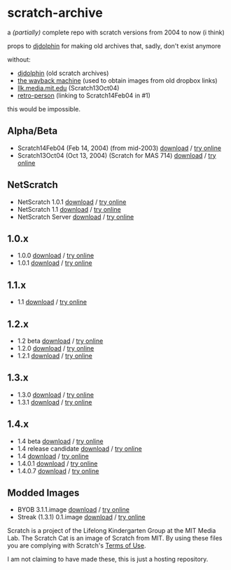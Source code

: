 # scratch-archive
a *(partially)* complete repo with scratch versions from 2004 to now (i think)

props to [djdolphin](https://github.com/djdolphin) for making old archives that, sadly, don't exist anymore

without:
* [djdolphin](https://github.com/djdolphin) (old scratch archives)
* [the wayback machine](https://archive.org) (used to obtain images from old dropbox links)
* [llk.media.mit.edu](https://llk.media.mit.edu/courses/software/scratch/) (Scratch13Oct04)
* [retro-person](https://github.com/retro-person) (linking to Scratch14Feb04 in #1)

this would be impossible.

## Alpha/Beta
 * Scratch14Feb04 (Feb 14, 2004) (from mid-2003) [download](/Scratch14Feb04.image) / [try online](http://try.squeak.org/#url=https://xubiod.github.io/scratch-archive/&files=[Scratch14Feb04.image])
 * Scratch13Oct04 (Oct 13, 2004) (Scratch for MAS 714) [download](/Scratch13Oct04.image) / [try online](http://try.squeak.org/#url=https://xubiod.github.io/scratch-archive/&files=[Scratch13Oct04.image])

## NetScratch
 * NetScratch 1.0.1 [download](/NetScratch%201.0.1.image) / [try online](http://try.squeak.org/#url=https://xubiod.github.io/scratch-archive/&files=[NetScratch%201.0.1.image])
 * NetScratch 1.1 [download](/NetScratch%201.1.image) / [try online](http://try.squeak.org/#url=https://xubiod.github.io/scratch-archive/&files=[NetScratch%201.1.image])
 * NetScratch Server [download](/NetScratchServer.image) / [try online](http://try.squeak.org/#url=https://xubiod.github.io/scratch-archive/&files=[NetScratchServer.image])

## 1.0.x
 * 1.0.0 [download](/1.0.0.image) / [try online](http://try.squeak.org/#url=https://xubiod.github.io/scratch-archive/&files=[1.0.0.image])
 * 1.0.1 [download](/1.0.1.image) / [try online](http://try.squeak.org/#url=https://xubiod.github.io/scratch-archive/&files=[1.0.1.image])

## 1.1.x
 * 1.1 [download](/1.1.image) / [try online](http://try.squeak.org/#url=https://xubiod.github.io/scratch-archive/&files=[1.1.image])

## 1.2.x
 * 1.2 beta [download](/1.2beta.image) / [try online](http://try.squeak.org/#url=https://xubiod.github.io/scratch-archive/&files=[1.2beta.image])
 * 1.2.0 [download](/1.2.0.image) / [try online](http://try.squeak.org/#url=https://xubiod.github.io/scratch-archive/&files=[1.2.0.image])
 * 1.2.1 [download](/1.2.1.image) / [try online](http://try.squeak.org/#url=https://xubiod.github.io/scratch-archive/&files=[1.2.1.image])

## 1.3.x
 * 1.3.0 [download](/1.3.0.image) / [try online](http://try.squeak.org/#url=https://xubiod.github.io/scratch-archive/&files=[1.3.0.image])
 * 1.3.1 [download](/1.3.1.image) / [try online](http://try.squeak.org/#url=https://xubiod.github.io/scratch-archive/&files=[1.3.1.image])

## 1.4.x
 * 1.4 beta [download](/1.4beta.image) / [try online](http://try.squeak.org/#url=https://xubiod.github.io/scratch-archive/&files=[1.4beta.image])
 * 1.4 release candidate [download](/Scratch%201.4%20rc.image) / [try online](http://try.squeak.org/#url=https://xubiod.github.io/scratch-archive/&files=[Scratch%201.4%20rc.image])
 * 1.4 [download](/1.4.image) / [try online](http://try.squeak.org/#url=https://xubiod.github.io/scratch-archive/&files=[1.4.image])
 * 1.4.0.1 [download](/Scratch%201.4.0.1.image) / [try online](http://try.squeak.org/#url=https://xubiod.github.io/scratch-archive/&files=[Scratch%201.4.0.1.image])
 * 1.4.0.7 [download](/Scratch%201.4.0.7.image) / [try online](http://try.squeak.org/#url=https://xubiod.github.io/scratch-archive/&files=[Scratch%201.4.0.7.image])

## Modded Images
 * BYOB 3.1.1.image [download](/BYOB%203.1.1.image) / [try online](http://try.squeak.org/#url=https://xubiod.github.io/scratch-archive/&files=[BYOB%203.1.1.image])
 * Streak (1.3.1) 0.1.image [download](Streak%20%281.3.1%29%200.1.image) / [try online](http://try.squeak.org/#url=https://xubiod.github.io/scratch-archive/&files=[Streak%20%281.3.1%29%200.1.image])

Scratch is a project of the Lifelong Kindergarten Group at the MIT Media Lab.
The Scratch Cat is an image of Scratch from MIT.
By using these files you are complying with Scratch's [Terms of Use](https://scratch.mit.edu/terms_of_use).

I am not claiming to have made these, this is just a hosting repository.
